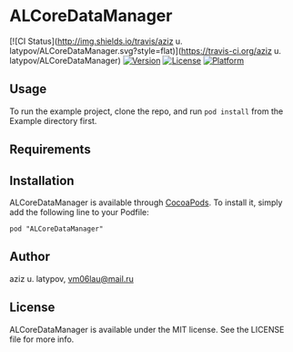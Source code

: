 # ALCoreDataManager

[![CI Status](http://img.shields.io/travis/aziz u. latypov/ALCoreDataManager.svg?style=flat)](https://travis-ci.org/aziz u. latypov/ALCoreDataManager)
[![Version](https://img.shields.io/cocoapods/v/ALCoreDataManager.svg?style=flat)](http://cocoadocs.org/docsets/ALCoreDataManager)
[![License](https://img.shields.io/cocoapods/l/ALCoreDataManager.svg?style=flat)](http://cocoadocs.org/docsets/ALCoreDataManager)
[![Platform](https://img.shields.io/cocoapods/p/ALCoreDataManager.svg?style=flat)](http://cocoadocs.org/docsets/ALCoreDataManager)

## Usage

To run the example project, clone the repo, and run `pod install` from the Example directory first.

## Requirements

## Installation

ALCoreDataManager is available through [CocoaPods](http://cocoapods.org). To install
it, simply add the following line to your Podfile:

    pod "ALCoreDataManager"

## Author

aziz u. latypov, vm06lau@mail.ru

## License

ALCoreDataManager is available under the MIT license. See the LICENSE file for more info.

